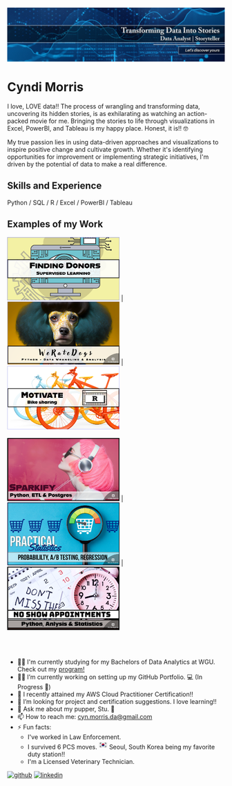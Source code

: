 
[LinkedIn]: https://www.linkedin.com/in/cyndimorris/
[![LinkedIn](https://github.com/CyndiMorris/assets/blob/main/DA_discover2_data_banner.png)][LinkedIn]  

# Cyndi Morris
I love, LOVE data!! The process of wrangling and transforming data, uncovering its hidden stories, is as exhilarating as watching an action-packed movie for me. Bringing the stories to life through visualizations in Excel, PowerBI, and Tableau is my happy place. Honest, it is!! 🤓  

My true passion lies in using data-driven approaches and visualizations to inspire positive change and cultivate growth. Whether it's identifying opportunities for improvement or implementing strategic initiatives, I'm driven by the potential of data to make a real difference.

## Skills and Experience  
Python / SQL / R / Excel / PowerBI / Tableau  

## Examples of my Work  
[<img src="https://github.com/CyndiMorris/assets/blob/main/finding_donors_banner.png" style="width:260px">](https://github.com/CyndiMorris/AnalyticsProjects/tree/main/FindingDonors) | 
[<img src="https://github.com/CyndiMorris/assets/blob/main/weratedogs_banner.png" alt="WeRateDogs" style="width:260px">](https://github.com/CyndiMorris/AnalyticsProjects/tree/main/WeRateDogs) | 
[<img src="https://github.com/CyndiMorris/assets/blob/main/motivate_banner_R.png" alt="Bike Rental Project" style="width:260px">](https://github.com/CyndiMorris/AnalyticsProjects/tree/main/MotivateBikeShare)<br></br>
[<img src="https://github.com/CyndiMorris/assets/blob/main/SparkifyLC.png" alt="Sparkify" style="width:260px">](https://github.com/CyndiMorris/AnalyticsProjects/tree/main/Sparkify) | 
[<img src="https://github.com/CyndiMorris/assets/blob/main/PSBanner.png" alt="Practical Statistics" style="width:260px">](https://github.com/CyndiMorris/AnalyticsProjects/tree/main/PracticalStatistics) | 
[<img src="https://github.com/CyndiMorris/assets/blob/main/NoShowBanner.png" alt="No Show Appointments" style="width:260px">](https://github.com/CyndiMorris/AnalyticsProjects/tree/main/NoShowAppts)

<br></br>
- 👩‍🎓 I'm currently studying for my Bachelors of Data Analytics at WGU. Check out my [program!](https://www.wgu.edu/online-it-degrees/data-analytics-bachelors-program/program-guide.html)
- 👷‍♀ I’m currently working on setting up my GitHub Portfolio. 💻 (In Progress 🦺)
- 🌱 I recently attained my AWS Cloud Practitioner Certification!!
- 🤔 I’m looking for project and certification suggestions. I love learning!!
- 💬 Ask me about my pupper, Stu. 🐾
- 📫 How to reach me: cyn.morris.da@gmail.com
- ⚡ Fun facts:
  * I've worked in Law Enforcement.
  * I survived 6 PCS moves. <img src='https://github.com/CyndiMorris/assets/blob/main/korean_flg.svg' alt='github' height='20'> Seoul, South Korea being my favorite duty station!! 
  * I'm a Licensed Veterinary Technician.


[<img src='https://cdn.jsdelivr.net/npm/simple-icons@3.0.1/icons/github.svg' alt='github' height='40'>](https://github.com/CyndiMorris)  [<img src='https://cdn.jsdelivr.net/npm/simple-icons@3.0.1/icons/linkedin.svg' alt='linkedin' height='40'>](https://www.linkedin.com/in/cyndimorris/)  
